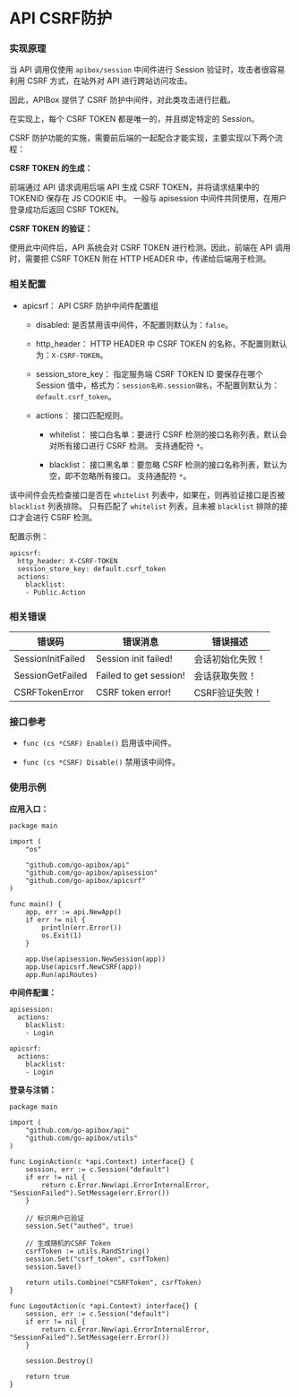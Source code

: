 API CSRF防护
============

### 实现原理

当 API 调用仅使用 `apibox/session` 中间件进行 Session 验证时，攻击者很容易利用 CSRF 方式，在站外对 API 进行跨站访问攻击。

因此，APIBox 提供了 CSRF 防护中间件，对此类攻击进行拦截。

在实现上，每个 CSRF TOKEN 都是唯一的，并且绑定特定的 Session。

CSRF 防护功能的实施，需要前后端的一起配合才能实现，主要实现以下两个流程：

**CSRF TOKEN 的生成：**

前端通过 API 请求调用后端 API 生成 CSRF TOKEN，并将请求结果中的 TOKENID 保存在 JS COOKIE 中。
一般与 apisession 中间件共同使用，在用户登录成功后返回 CSRF TOKEN。

**CSRF TOKEN 的验证：**

使用此中间件后，API 系统会对 CSRF TOKEN 进行检测。因此，前端在 API 调用时，需要把 CSRF TOKEN 附在 HTTP HEADER 中，传递给后端用于检测。


### 相关配置

- apicsrf：
   API CSRF 防护中间件配置组

  - disabled:
    是否禁用该中间件，不配置则默认为：`false`。

  - http_header：
     HTTP HEADER 中 CSRF TOKEN 的名称，不配置则默认为：`X-CSRF-TOKEN`。
	
  -  session_store_key：
     指定服务端 CSRF TOKEN ID 要保存在哪个 Session 值中，格式为：`session名称.session键名`，不配置则默认为：`default.csrf_token`。

  - actions：
      接口匹配规则。

     - whitelist：
        接口白名单：要进行 CSRF 检测的接口名称列表，默认会对所有接口进行 CSRF 检测。
        支持通配符 `*`。

     - blacklist：
        接口黑名单：要忽略 CSRF 检测的接口名称列表，默认为空，即不忽略所有接口。
        支持通配符 `*`。

该中间件会先检查接口是否在 `whitelist` 列表中，如果在，则再验证接口是否被  `blacklist` 列表排除。
只有匹配了 `whitelist` 列表，且未被 `blacklist` 排除的接口才会进行 CSRF 检测。


配置示例：

	apicsrf:
	  http_header: X-CSRF-TOKEN
	  session_store_key: default.csrf_token
	  actions:
	    blacklist:
        - Public.Action

### 相关错误

| 错误码                 | 错误消息                    | 错误描述         |
| --------------------- | -------------------------- | --------------- |
| SessionInitFailed     | Session init failed!       | 会话初始化失败！   |
| SessionGetFailed      | Failed to get session!     | 会话获取失败！    |
| CSRFTokenError        | CSRF token error!          | CSRF验证失败！    |

### 接口参考

- `func (cs *CSRF) Enable()`
  启用该中间件。

- `func (cs *CSRF) Disable()`
  禁用该中间件。

### 使用示例

**应用入口：**

    package main
    
    import (
    	"os"
    
    	"github.com/go-apibox/api"
		"github.com/go-apibox/apisession"
    	"github.com/go-apibox/apicsrf"
    )
    
    func main() {
    	app, err := api.NewApp()
    	if err != nil {
    		println(err.Error())
    		os.Exit(1)
    	}
    
		app.Use(apisession.NewSession(app))
    	app.Use(apicsrf.NewCSRF(app))
    	app.Run(apiRoutes)

**中间件配置：**

	apisession:
	  actions:
	    blacklist:
	    - Login
	  
	apicsrf:
	  actions:
	    blacklist:
	    - Login

**登录与注销：**

	package main
	
	import (
		"github.com/go-apibox/api"
		"github.com/go-apibox/utils"
	)
	
	func LoginAction(c *api.Context) interface{} {
		session, err := c.Session("default")
		if err != nil {
			return c.Error.New(api.ErrorInternalError, "SessionFailed").SetMessage(err.Error())
		}
	
		// 标识用户已验证
		session.Set("authed", true)
	
		// 生成随机的CSRF Token
		csrfToken := utils.RandString()
		session.Set("csrf_token", csrfToken)
		session.Save()
	
		return utils.Combine("CSRFToken", csrfToken)
	}
	
	func LogoutAction(c *api.Context) interface{} {
		session, err := c.Session("default")
		if err != nil {
			return c.Error.New(api.ErrorInternalError, "SessionFailed").SetMessage(err.Error())
		}
	
		session.Destroy()
	
		return true
	}

